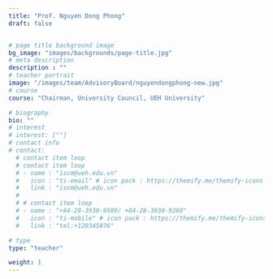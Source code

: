 ```yaml
---
title: "Prof. Nguyen Dong Phong"
draft: false


# page title background image
bg_image: "images/backgrounds/page-title.jpg"
# meta description
description : ""
# teacher portrait
image: "/images/team/AdvisoryBoard/nguyendongphong-new.jpg"
# course
course: "Chairman, University Council, UEH University"

# biography
bio: ""
# interest
# interest: [""]
# contact info
# contact:
  # contact item loop
  # contact item loop
  # - name : "iscm@ueh.edu.vn"
  #   icon : "ti-email" # icon pack : https://themify.me/themify-icons
  #   link : "iscm@ueh.edu.vn"
  #
  # # contact item loop
  # - name : "+84-28-3930-9589/ +84-28-3930-9269"
  #   icon : "ti-mobile" # icon pack : https://themify.me/themify-icons
  #   link : "tel:+120345876"

# type
type: "teacher"

weight: 1
---
```

